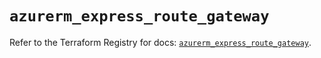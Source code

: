# `azurerm_express_route_gateway`

Refer to the Terraform Registry for docs: [`azurerm_express_route_gateway`](https://registry.terraform.io/providers/hashicorp/azurerm/4.21.0/docs/resources/express_route_gateway).
